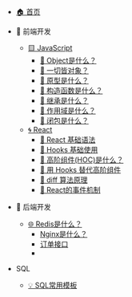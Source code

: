 - [🏠 首页](/)

- 🔵 前端开发
  - [🟨 JavaScript](fe/base.md)
    - [🤔 Object是什么？ ](fe/2.md)
    - [🤔 一切皆对象？](fe/1.md)
    - [🤔 原型是什么？](fe/3.md)
    - [🤔 构造函数是什么？](fe/4.md)
    - [🤔 继承是什么？](fe/5.md)
    - [🤔 作用域是什么？](fe/6.md)
    - [🤔 闭包是什么？](fe/7.md)
  - [🌀 React](/fe/react/1.md)    
    - [🤔 React 基础语法](fe/react/2.md)
    - [🤔 Hooks 基础使用](fe/react/3.md)
    - [🤔 高阶组件(HOC)是什么？](fe/react/4.md)
    - [🤔 用 Hooks 替代高阶组件](fe/react/5.md)
    - [🤔 diff 算法原理](fe/react/1-1.md)
    - [🤔 React的事件机制](fe/react/6.md)



- 🔧 后端开发
  - [🌐 Redis是什么？](be/Redis是什么？.md)
    - [Nginx是什么？](be/Nginx是什么？.md)
    - [订单接口](api/orders)
    - 

- SQL
  - [💡 SQL常用模板](be/sql常用模板.md)



